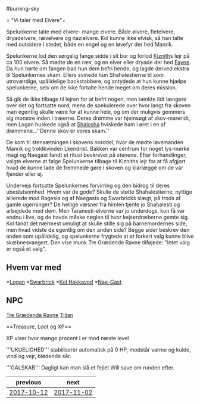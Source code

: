 #burning-sky

= "Vi taler med Elvere"=

Spelunkerne talte med elvere- mange elvere. Både ølvere, fletelvere, dryadelvere, rævelvere og nazielvere. Kol kunne ikke elvisk, så han talte med outsidere i stedet, både en engel og en løvefyr der hed Manrik.

Spelunkerne lod den sørgelig fange sidde i sit bur og forlod [Kiznith](./Kiznith.md)s lejr på ca 100 elvere. Så mødte de en ræv, og en elver eller dryade der hed [Fayne](./Fayne.md). Da hun hørte om fangen bad hun dem befri hende, og lagde derved ekstra til Spelunkernes skam. Ellers svinede hun Shahalestierne til som utroværdige, upålidelige backstabbere, og antydede at hun kunne hjælpe spelunkerne, selv om de ikke fortalte hende meget om deres mission.

Så gik de ikke tilbage til lejren for at befri nogen, men tænkte lidt længere over det og fortsatte nord, mens de spekulerede over hvor langt fra skoven man egentlig skulle være for at kunne hele, og om der muligvis gemmers sig monstre inden i træerne. Deres drømme var hjemsøgt af skov-mareridt, men Logan huskede også at [Shalosha](./Shalosha.md) hviskede ham i øret i en af drømmene...''Denne skov er vores skam.''

De kom til stensætningen i skovens norddel, hvor de mødte løvemanden Manrik og troldkvinden Lkendrist. Bakken var centrum for noget lys-mørke magi og Naegast fandt et ritual beskrevet på stenene. Efter forhandlinger, valgte elverne at følge Spelunkerne tilbage til Kizniths lejr for at få afgjort hvad de kunne lade de fremmede gøre i skoven og klarlægge om de var fjender eller ej.

Undervejs fortsatte Spelunkernes forvirring og den bidrog til deres ubeslutsomhed. Hvem var de gode? Skulle de støtte Shahalestierne, nyttige allierede mod Ragesia og af Naegasts og Swarbricks slægt, på trods af gamle ugerninger? De hellige væsner fra himlen tjente jo Shahalesti og arbejdede med dem. Men Taranesti-elverne var jo underdogs, kun få var endnu i live, og de havde måske nøglen til hvor kejserdræberne gemte sig. Kol fandt det nærmest umuligt at skulle stille sig på barnemordernes side, men hvad vidste de egentlig om den anden side? Begge sider beskrev den anden som upålidelig, og spelunkerne frygtede at et forkert valg kunne blive skæbnesvangert. Den vise munk Tre Grædende Ravne tilføjede: "Intet valg er også et valg".  

 


## Hvem var med
*[Logan](./Logan.md)
*[Swarbrick](./Swarbrick%20Everwood.md)
*[Kol Hakkavod](./Kol%20Hakkavod.md)
*[Nae-Gast](./Nae-Gast%20Oldknist.md)


## NPC
[Tre Grædende Ravne](./Tre%20Grædende%20Ravne.md)
[Tiljan](./Tiljan.md)

==Treasure, Loot og XP==




XP viser hvor mange procent I er mod næste level

'''UKUELIGHED''' stabiliserer automatisk på 0 HP, modstår varme og kulde, vind og vejr, blødende sår.

'''GALSKAB''' Dagligt kan man slå et fejlet Will save om runden efter.

| previous | next |
| --- | --- |
| [2017-10-12](./2017-10-12.md) | [2017-11-02](./2017-11-02.md) |
